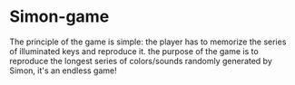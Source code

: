 # Simon-game
The principle of the game is simple: the player has to memorize the series of illuminated keys and reproduce it. the purpose of the game is to reproduce the longest series of colors/sounds randomly generated by Simon, it's an endless game!
